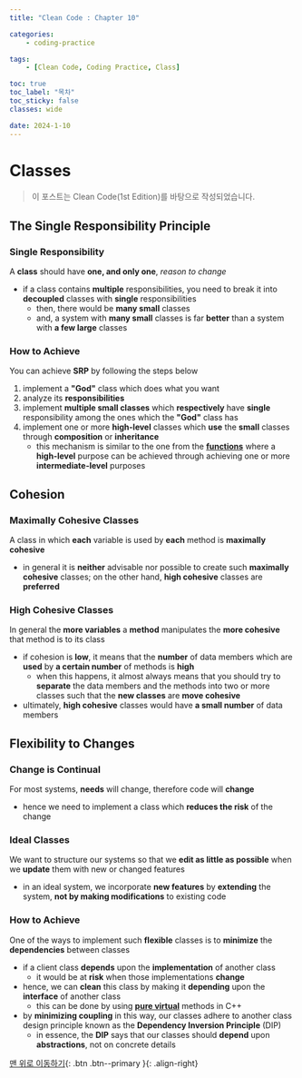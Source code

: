 ```yaml
---
title: "Clean Code : Chapter 10"

categories:
    - coding-practice

tags:
    - [Clean Code, Coding Practice, Class]

toc: true
toc_label: "목차"
toc_sticky: false
classes: wide

date: 2024-1-10
---
```


# Classes	

> 이 포스트는 Clean Code(1st Edition)를 바탕으로 작성되었습니다.

## The Single Responsibility Principle 

### Single Responsibility
A **class** should have **one, and only one**, *reason to change*
- if a class contains **multiple** responsibilities, you need to break it into **decoupled** classes with **single** responsibilities
    * then, there would be **many small** classes
    * and, a system with **many small** classes is far **better** than a system with **a few large** classes

### How to Achieve
You can achieve **SRP** by following the steps below
1. implement a **"God"** class which does what you want
2. analyze its **responsibilities**
3. implement **multiple small classes** which **respectively** have **single** responsibility among the ones which the **"God"** class has
4. implement one or more **high-level** classes which **use** the **small** classes through **composition** or **inheritance**
    - this mechanism is similar to the one from the [**functions**](https://sadoe3.github.io/coding-practice/practice-chapter3/#one-function-one-purpose) where a **high-level** purpose can be achieved through achieving one or more **intermediate-level** purposes


## Cohesion

### Maximally Cohesive Classes
A class in which **each** variable is used by **each** method is **maximally cohesive**
- in general it is **neither** advisable nor possible to create such **maximally cohesive** classes; on the other hand, **high cohesive** classes are **preferred**

### High Cohesive Classes
In general the **more variables** a **method** manipulates the **more cohesive** that method is to its class
- if cohesion is **low**, it means that the **number** of data members which are **used** by **a certain number** of methods is **high** 
    * when this happens, it almost always means that you should try to **separate** the data members and the methods into two or more classes such that the **new classes** are **move cohesive**
- ultimately, **high cohesive** classes would have **a small number** of data members


## Flexibility to Changes

### Change is Continual
For most systems, **needs** will change, therefore code will **change** 
- hence we need to implement a class which **reduces the risk** of the change

### Ideal Classes
We want to structure our systems so that we **edit as little as possible** when we **update** them with new or changed features
- in an ideal system, we incorporate **new features** by **extending** the system, **not by making modifications** to existing code 

### How to Achieve
One of the ways to implement such **flexible** classes is to **minimize** the **dependencies** between classes
- if a client class **depends** upon the **implementation** of another class
    * it would be at **risk** when those implementations **change**
- hence, we can **clean** this class by making it **depending** upon the **interface** of another class
    * this can be done by using [**pure virtual**](https://sadoe3.github.io/cpp/primer-chapter15/#abstract-base-classes) methods in C++
- by **minimizing coupling** in this way, our classes adhere to another class design principle known as the **Dependency Inversion Principle** (DIP)
    * in essence, the **DIP** says that our classes should **depend** upon **abstractions**, not on concrete details


[맨 위로 이동하기](#){: .btn .btn--primary }{: .align-right}
